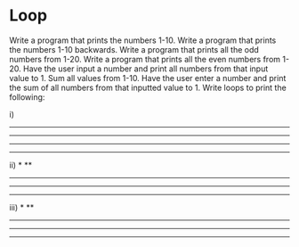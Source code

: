 # Loop

Write a program that prints the numbers 1-10.
Write a program that prints the numbers 1-10 backwards.
Write a program that prints all the odd numbers from 1-20.
Write a program that prints all the even numbers from 1-20.
Have the user input a number and print all numbers from that input value to 1.
Sum all values from 1-10.
Have the user enter a number and print the sum of all numbers from that inputted value to 1.
Write loops to print the following:

i)
**********
**********
**********
**********

ii)
*
**
***
****
*****

iii)
    *
   **
  ***
 ****
*****
